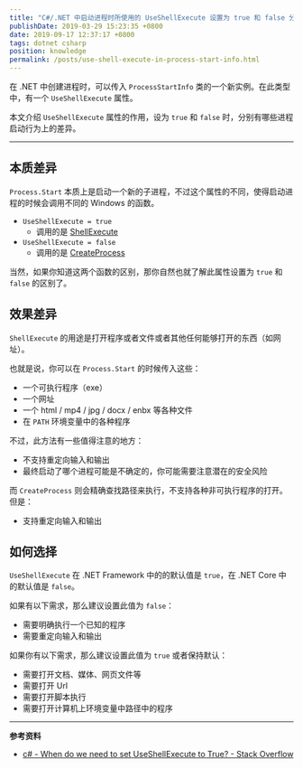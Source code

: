 ```yaml
---
title: "C#/.NET 中启动进程时所使用的 UseShellExecute 设置为 true 和 false 分别代表什么意思？"
publishDate: 2019-03-29 15:23:35 +0800
date: 2019-09-17 12:37:17 +0800
tags: dotnet csharp
position: knowledge
permalink: /posts/use-shell-execute-in-process-start-info.html
---
```


在 .NET 中创建进程时，可以传入 `ProcessStartInfo` 类的一个新实例。在此类型中，有一个 `UseShellExecute` 属性。

本文介绍 `UseShellExecute` 属性的作用，设为 `true` 和 `false` 时，分别有哪些进程启动行为上的差异。

---

<div id="toc"></div>

## 本质差异

`Process.Start` 本质上是启动一个新的子进程，不过这个属性的不同，使得启动进程的时候会调用不同的 Windows 的函数。

- `UseShellExecute = true`
    - 调用的是 [ShellExecute](https://docs.microsoft.com/en-us/windows/desktop/api/shellapi/nf-shellapi-shellexecutea)
- `UseShellExecute = false`
    - 调用的是 [CreateProcess](https://docs.microsoft.com/en-us/windows/desktop/api/processthreadsapi/nf-processthreadsapi-createprocessa)

当然，如果你知道这两个函数的区别，那你自然也就了解此属性设置为 `true` 和 `false` 的区别了。

## 效果差异

`ShellExecute` 的用途是打开程序或者文件或者其他任何能够打开的东西（如网址）。

也就是说，你可以在 `Process.Start` 的时候传入这些：

- 一个可执行程序（exe）
- 一个网址
- 一个 html / mp4 / jpg / docx / enbx 等各种文件
- 在 `PATH` 环境变量中的各种程序

不过，此方法有一些值得注意的地方：

- 不支持重定向输入和输出
- 最终启动了哪个进程可能是不确定的，你可能需要注意潜在的安全风险

而 `CreateProcess` 则会精确查找路径来执行，不支持各种非可执行程序的打开。但是：

- 支持重定向输入和输出

## 如何选择

`UseShellExecute` 在 .NET Framework 中的的默认值是 `true`，在 .NET Core 中的默认值是 `false`。

如果有以下需求，那么建议设置此值为 `false`：

- 需要明确执行一个已知的程序
- 需要重定向输入和输出

如果你有以下需求，那么建议设置此值为 `true` 或者保持默认：

- 需要打开文档、媒体、网页文件等
- 需要打开 Url
- 需要打开脚本执行
- 需要打开计算机上环境变量中路径中的程序

---

**参考资料**

- [c# - When do we need to set UseShellExecute to True? - Stack Overflow](https://stackoverflow.com/a/5255335/6233938)

